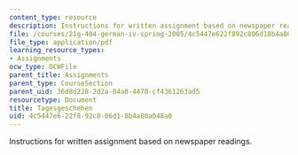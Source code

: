 ```yaml
---
content_type: resource
description: Instructions for written assignment based on newspaper readings.
file: /courses/21g-404-german-iv-spring-2005/4c5447e622f892c806d18b4a80a048a0_MIT21G_404S05_tagesgescheh.pdf
file_type: application/pdf
learning_resource_types:
- Assignments
ocw_type: OCWFile
parent_title: Assignments
parent_type: CourseSection
parent_uid: 36d8d228-2d2a-04a0-4470-cf4361263ad5
resourcetype: Document
title: Tagesgeschehen
uid: 4c5447e6-22f8-92c8-06d1-8b4a80a048a0
---
```

Instructions for written assignment based on newspaper readings.

